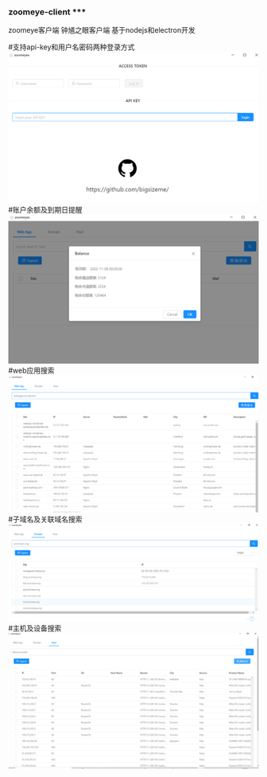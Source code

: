 ### zoomeye-client ***
zoomeye客户端 钟馗之眼客户端
基于nodejs和electron开发

#支持api-key和用户名密码两种登录方式
![Alt text](https://github.com/bigsizeme/zoomeye-client/blob/main/pic/1.png)
#账户余额及到期日提醒
![Alt text](https://github.com/bigsizeme/zoomeye-client/blob/main/pic/2.png)
#web应用搜索
![Alt text](https://github.com/bigsizeme/zoomeye-client/blob/main/pic/3.png)
#子域名及关联域名搜索
![Alt text](https://github.com/bigsizeme/zoomeye-client/blob/main/pic/4.png)
#主机及设备搜索
![Alt text](https://github.com/bigsizeme/zoomeye-client/blob/main/pic/5.png)
